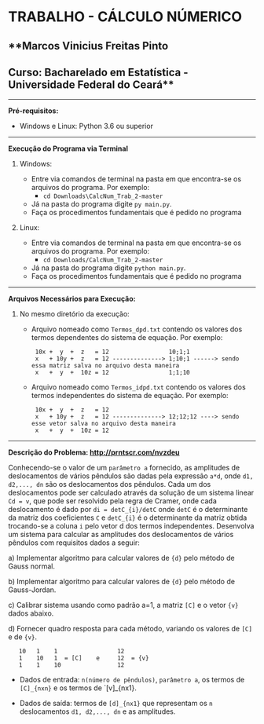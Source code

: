 # TRABALHO - CÁLCULO NÚMERICO
## **Marcos Vinicius Freitas Pinto
## Curso: Bacharelado em Estatística - Universidade Federal do Ceará**
******************************************************

**Pré-requisitos:**

* Windows e Linux: Python 3.6 ou superior
******************************************************

**Execução do Programa via Terminal**

1. Windows:

   - Entre via comandos de terminal na pasta em que encontra-se os arquivos do programa. Por exemplo:
     - `cd Downloads\CalcNum_Trab_2-master`
   - Já na pasta do programa digite `py main.py`.
   - Faça os procedimentos fundamentais que é pedido no programa
   
2. Linux:
   - Entre via comandos de terminal na pasta em que encontra-se os arquivos do programa. Por exemplo:
     - `cd Downloads/CalcNum_Trab_2-master`
   - Já na pasta do programa digite `python main.py`.
   - Faça os procedimentos fundamentais que é pedido no programa
 
******************************************************

**Arquivos Necessários para Execução:**

1. No mesmo diretório da execução:
   - Arquivo nomeado como `Termos_dpd.txt` contendo os valores dos termos dependentes do sistema de equação.    Por exemplo:
   
          10x +  y  +  z   = 12                 10;1;1 
          x   + 10y +  z   = 12 --------------> 1;10;1 ------> sendo essa matriz salva no arquivo desta maneira
          x   +  y  +  10z = 12                 1;1;10  

   
   - Arquivo nomeado como `Termos_idpd.txt` contendo os valores dos termos independentes do sistema de equação. Por exemplo:
      
          10x +  y  +  z   = 12
          x   + 10y +  z   = 12 --------------> 12;12;12 ----> sendo esse vetor salva no arquivo desta maneira
          x   +  y  +  10z = 12   
          
******************************************************
**Descrição do Problema: http://prntscr.com/nvzdeu**

Conhecendo-se o valor de um `parâmetro a` fornecido, as amplitudes de deslocamentos de vários pêndulos são
dadas pela expressão `a*d`, onde `d1, d2,..., dn` são os deslocamentos dos pêndulos. Cada um dos deslocamentos
pode ser calculado através da solução de um sistema linear `Cd = v`, que pode ser resolvido pela regra de
Cramer, onde cada deslocamento é dado por `di = detC_{i}/detC` onde `detC` é o determinante da matriz dos
coeficientes `C` e `detC_{i}` é o determinante da matriz obtida trocando-se a coluna `i` pelo vetor d dos termos
independentes. Desenvolva um sistema para calcular as amplitudes dos deslocamentos de vários pêndulos
com requisitos dados a seguir:

a) Implementar algoritmo para calcular valores de `{d}` pelo método de Gauss normal.

b) Implementar algoritmo para calcular valores de `{d}` pelo método de Gauss-Jordan.

c) Calibrar sistema usando como padrão a=1, a matriz `[C]` e o vetor `{v}` dados abaixo.

d) Fornecer quadro resposta para cada método, variando os valores de `[C]` e de `{v}`.

       10   1    1                 12
       1    10   1  = [C]    e     12  = {v}          
       1    1    10                12


- Dados de entrada: `n(número de pêndulos)`, `parâmetro a`, os termos de `[C]_{nxn}` e os termos de `[v]_{nx1}.

- Dados de saída: termos de `[d]_{nx1}` que representam os `n` deslocamentos `d1, d2,..., dn` e as amplitudes.


